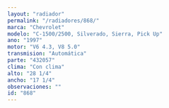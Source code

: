 ```yaml
---
layout: "radiador"
permalink: "/radiadores/868/"
marca: "Chevrolet"
modelo: "C-1500/2500, Silverado, Sierra, Pick Up"
ano: "1997"
motor: "V6 4.3, V8 5.0"
transmision: "Automática"
parte: "432057"
clima: "Con clima"
alto: "28 1/4"
ancho: "17 1/4"
observaciones: ""
id: "868"
---
```


